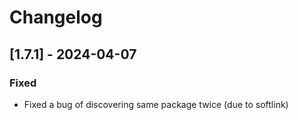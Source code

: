 # Changelog

## [1.7.1] - 2024-04-07

### Fixed

- Fixed a bug of discovering same package twice (due to softlink)
